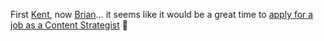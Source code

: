 First <a href="http://blogs.duncanmackenzie.net/duncanma/archive/2005/11/11/3255.aspx" target="_blank" class="broken_link">Kent</a>, now <a href="http://spaces.msn.com/members/brianjo/Blog/cns!1ph41gaeDxp9TA2G5t8Gj1DA!415.entry" target="_blank">Brian</a>&#8230; it seems like it would be a great time to <a href="http://blogs.msdn.com/mpowell/default.aspx" target="_blank" class="broken_link">apply for a job as a Content Strategist</a> 🙂